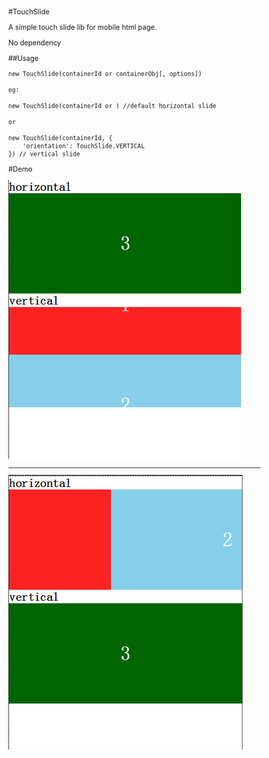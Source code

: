 #TouchSlide

A simple touch slide lib for mobile html page.

No dependency

##Usage

    new TouchSlide(containerId or containerObj[, options])

    eg:

    new TouchSlide(containerId or ) //default horizontal slide

    or

    new TouchSlide(containerId, {
        'orientation': TouchSlide.VERTICAL
    }) // vertical slide

#Demo

![vertical](vertical.png)

*****

![horizontal](horizontal.png)
